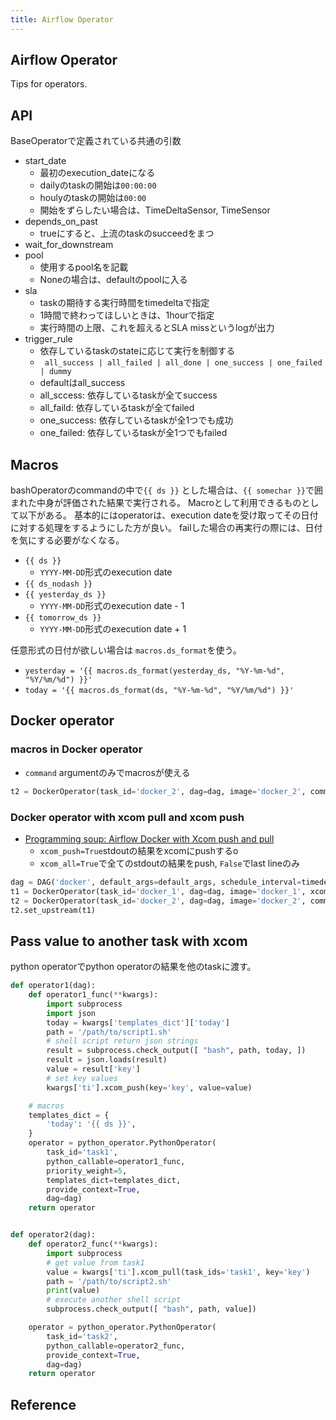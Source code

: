```yaml
---
title: Airflow Operator
---
```


## Airflow Operator
Tips for operators.


## API
BaseOperatorで定義されている共通の引数

* start_date
    * 最初のexecution_dateになる
    * dailyのtaskの開始は`00:00:00`
    * houlyのtaskの開始は`00:00`
    * 開始をずらしたい場合は、TimeDeltaSensor, TimeSensor
* depends_on_past
    * trueにすると、上流のtaskのsucceedをまつ
* wait_for_downstream
* pool
    * 使用するpool名を記載
    * Noneの場合は、defaultのpoolに入る
* sla
    * taskの期待する実行時間をtimedeltaで指定
    * 1時間で終わってほしいときは、1hourで指定
    * 実行時間の上限、これを超えるとSLA missというlogが出力
* trigger_rule
    * 依存しているtaskのstateに応じて実行を制御する
    * ` all_success | all_failed | all_done | one_success | one_failed | dummy`
    * defaultはall_success
    * all_sccess: 依存しているtaskが全てsuccess
    * all_faild: 依存しているtaskが全てfailed
    * one_success: 依存しているtaskが全1つでも成功
    * one_failed: 依存しているtaskが全1つでもfailed

## Macros
bashOperatorのcommandの中で`{{ ds }}` とした場合は、`{{ somechar }}`で囲まれた中身が評価された結果で実行される。
Macroとして利用できるものとして以下がある。
基本的にはoperatorは、execution dateを受け取ってその日付に対する処理をするようにした方が良い。
failした場合の再実行の際には、日付を気にする必要がなくなる。

* `{{ ds }}`
    * `YYYY-MM-DD`形式のexecution date
* `{{ ds_nodash }}`
* `{{ yesterday_ds }}`
    * `YYYY-MM-DD`形式のexecution date - 1
* `{{ tomorrow_ds }}`
    * `YYYY-MM-DD`形式のexecution date + 1

任意形式の日付が欲しい場合は `macros.ds_format`を使う。

* `yesterday = '{{ macros.ds_format(yesterday_ds, "%Y-%m-%d", "%Y/%m/%d") }}'`
* `today = '{{ macros.ds_format(ds, "%Y-%m-%d", "%Y/%m/%d") }}'`


## Docker operator

### macros in Docker operator
* `command` argumentのみでmacrosが使える

```python
t2 = DockerOperator(task_id='docker_2', dag=dag, image='docker_2', command='{{ ds }}')
```

### Docker operator with xcom pull and xcom push
* [Programming soup: Airflow Docker with Xcom push and pull](http://szborows.blogspot.jp/2017/12/airflow-docker-with-xcom-push-and-pull.html)
    * `xcom_push=True`stdoutの結果をxcomにpushするo
    * `xcom_all=True`で全てのstdoutの結果をpush, `False`でlast lineのみ

```python
dag = DAG('docker', default_args=default_args, schedule_interval=timedelta(1))
t1 = DockerOperator(task_id='docker_1', dag=dag, image='docker_1', xcom_push=True)
t2 = DockerOperator(task_id='docker_2', dag=dag, image='docker_2', command='{{ ti.xcom_pull(task_ids="docker_1") }}')
t2.set_upstream(t1)
```

## Pass value to another task with xcom
python operatorでpython operatorの結果を他のtaskに渡す。

```python
def operator1(dag):
    def operator1_func(**kwargs):
        import subprocess
        import json
        today = kwargs['templates_dict']['today']
        path = '/path/to/script1.sh'
        # shell script return json strings
        result = subprocess.check_output([ "bash", path, today, ])
        result = json.loads(result)
        value = result['key']
        # set key values
        kwargs['ti'].xcom_push(key='key', value=value)

    # macros
    templates_dict = {
        'today': '{{ ds }}',
    }
    operator = python_operator.PythonOperator(
        task_id='task1',
        python_callable=operator1_func,
        priority_weight=5,
        templates_dict=templates_dict,
        provide_context=True,
        dag=dag)
    return operator


def operator2(dag):
    def operator2_func(**kwargs):
        import subprocess
        # get value from task1
        value = kwargs['ti'].xcom_pull(task_ids='task1', key='key')
        path = '/path/to/script2.sh'
        print(value)
        # execute another shell script
        subprocess.check_output([ "bash", path, value])

    operator = python_operator.PythonOperator(
        task_id='task2',
        python_callable=operator2_func,
        provide_context=True,
        dag=dag)
    return operator
```

## Reference

